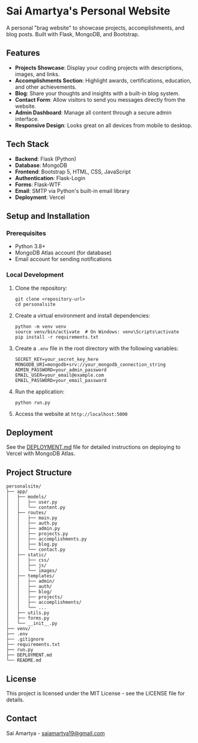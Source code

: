 # Sai Amartya's Personal Website

A personal "brag website" to showcase projects, accomplishments, and blog posts. Built with Flask, MongoDB, and Bootstrap.

## Features

- **Projects Showcase**: Display your coding projects with descriptions, images, and links.
- **Accomplishments Section**: Highlight awards, certifications, education, and other achievements.
- **Blog**: Share your thoughts and insights with a built-in blog system.
- **Contact Form**: Allow visitors to send you messages directly from the website.
- **Admin Dashboard**: Manage all content through a secure admin interface.
- **Responsive Design**: Looks great on all devices from mobile to desktop.

## Tech Stack

- **Backend**: Flask (Python)
- **Database**: MongoDB
- **Frontend**: Bootstrap 5, HTML, CSS, JavaScript
- **Authentication**: Flask-Login
- **Forms**: Flask-WTF
- **Email**: SMTP via Python's built-in email library
- **Deployment**: Vercel

## Setup and Installation

### Prerequisites

- Python 3.8+
- MongoDB Atlas account (for database)
- Email account for sending notifications

### Local Development

1. Clone the repository:
   ```
   git clone <repository-url>
   cd personalsite
   ```

2. Create a virtual environment and install dependencies:
   ```
   python -m venv venv
   source venv/bin/activate  # On Windows: venv\Scripts\activate
   pip install -r requirements.txt
   ```

3. Create a `.env` file in the root directory with the following variables:
   ```
   SECRET_KEY=your_secret_key_here
   MONGODB_URI=mongodb+srv://your_mongodb_connection_string
   ADMIN_PASSWORD=your_admin_password
   EMAIL_USER=your_email@example.com
   EMAIL_PASSWORD=your_email_password
   ```

4. Run the application:
   ```
   python run.py
   ```

5. Access the website at `http://localhost:5000`

## Deployment

See the [DEPLOYMENT.md](DEPLOYMENT.md) file for detailed instructions on deploying to Vercel with MongoDB Atlas.

## Project Structure

```
personalsite/
├── app/
│   ├── models/
│   │   ├── user.py
│   │   └── content.py
│   ├── routes/
│   │   ├── main.py
│   │   ├── auth.py
│   │   ├── admin.py
│   │   ├── projects.py
│   │   ├── accomplishments.py
│   │   ├── blog.py
│   │   └── contact.py
│   ├── static/
│   │   ├── css/
│   │   ├── js/
│   │   └── images/
│   ├── templates/
│   │   ├── admin/
│   │   ├── auth/
│   │   ├── blog/
│   │   ├── projects/
│   │   ├── accomplishments/
│   │   └── ...
│   ├── utils.py
│   ├── forms.py
│   └── __init__.py
├── venv/
├── .env
├── .gitignore
├── requirements.txt
├── run.py
├── DEPLOYMENT.md
└── README.md
```

## License

This project is licensed under the MIT License - see the LICENSE file for details.

## Contact

Sai Amartya - saiamartya19@gmail.com 